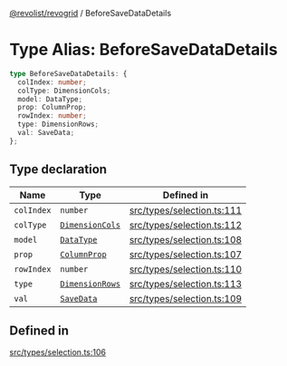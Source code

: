 [@revolist/revogrid](README.md) / BeforeSaveDataDetails

# Type Alias: BeforeSaveDataDetails

```ts
type BeforeSaveDataDetails: {
  colIndex: number;
  colType: DimensionCols;
  model: DataType;
  prop: ColumnProp;
  rowIndex: number;
  type: DimensionRows;
  val: SaveData;
};
```

## Type declaration

| Name | Type | Defined in |
| ------ | ------ | ------ |
| `colIndex` | `number` | [src/types/selection.ts:111](https://github.com/revolist/revogrid/blob/2ea7abe619348281bd56e0a8ea657ffef9c19154/src/types/selection.ts#L111) |
| `colType` | [`DimensionCols`](TypeAlias.DimensionCols.md) | [src/types/selection.ts:112](https://github.com/revolist/revogrid/blob/2ea7abe619348281bd56e0a8ea657ffef9c19154/src/types/selection.ts#L112) |
| `model` | [`DataType`](TypeAlias.DataType.md) | [src/types/selection.ts:108](https://github.com/revolist/revogrid/blob/2ea7abe619348281bd56e0a8ea657ffef9c19154/src/types/selection.ts#L108) |
| `prop` | [`ColumnProp`](TypeAlias.ColumnProp.md) | [src/types/selection.ts:107](https://github.com/revolist/revogrid/blob/2ea7abe619348281bd56e0a8ea657ffef9c19154/src/types/selection.ts#L107) |
| `rowIndex` | `number` | [src/types/selection.ts:110](https://github.com/revolist/revogrid/blob/2ea7abe619348281bd56e0a8ea657ffef9c19154/src/types/selection.ts#L110) |
| `type` | [`DimensionRows`](TypeAlias.DimensionRows.md) | [src/types/selection.ts:113](https://github.com/revolist/revogrid/blob/2ea7abe619348281bd56e0a8ea657ffef9c19154/src/types/selection.ts#L113) |
| `val` | [`SaveData`](TypeAlias.SaveData.md) | [src/types/selection.ts:109](https://github.com/revolist/revogrid/blob/2ea7abe619348281bd56e0a8ea657ffef9c19154/src/types/selection.ts#L109) |

## Defined in

[src/types/selection.ts:106](https://github.com/revolist/revogrid/blob/2ea7abe619348281bd56e0a8ea657ffef9c19154/src/types/selection.ts#L106)

